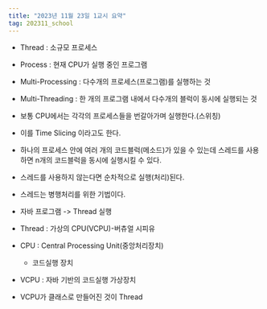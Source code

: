 ```yaml
---
title: "2023년 11월 23일 1교시 요약"
tag: 202311_school
---
```


- Thread : 소규모 프로세스
- Process : 현재 CPU가 실행 중인 프로그램
- Multi-Processing : 다수개의 프로세스(프로그램)를 실행하는 것
- Multi-Threading : 한 개의 프로그램 내에서 다수개의 블럭이 동시에 실행되는 것

- 보통 CPU에서는 각각의 프로세스들을 번갈아가며 실행한다.(스위칭)
- 이를 Time Slicing 이라고도 한다.

- 하나의 프로세스 안에 여러 개의 코드블럭(메소드)가 있을 수 있는데 스레드를 사용하면 n개의 코드블럭을 동시에 실행시킬 수 있다.
- 스레드를 사용하지 않는다면 순차적으로 실행(처리)된다.
- 스레드는 병행처리를 위한 기법이다.

- 자바 프로그램 -> Thread 실행
- Thread : 가상의 CPU(VCPU)-버츄얼 시피유
- CPU : Central Processing Unit(중앙처리장치)
  - 코드실행 장치
- VCPU : 자바 기반의 코드실행 가상장치
- VCPU가 클래스로 만들어진 것이 Thread